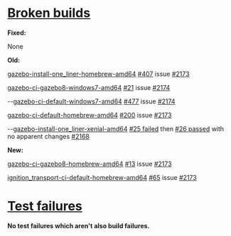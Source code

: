 # [Broken builds](http://build.osrfoundation.org/view/BuildCopFail/)

**Fixed:**

None


**Old:**


[gazebo-install-one_liner-homebrew-amd64](http://build.osrfoundation.org/view/main/view/BuildCopFail/job/gazebo-install-one_liner-homebrew-amd64/) [#407](http://build.osrfoundation.org/view/main/view/BuildCopFail/job/gazebo-install-one_liner-homebrew-amd64/407/) issue [#2173](https://bitbucket.org/osrf/gazebo/issues/2173/build-cop-one_line-homebrew-broken-library)

[gazebo-ci-gazebo8-windows7-amd64](http://build.osrfoundation.org/view/main/view/BuildCopFail/job/gazebo-ci-gazebo8-windows7-amd64) [#21](http://build.osrfoundation.org/view/main/view/BuildCopFail/job/gazebo-ci-gazebo8-windows7-amd64/21/) issue [#2174](https://bitbucket.org/osrf/gazebo/issues/2174/build-cop-windows-build-broken-cannot-find)

--[gazebo-ci-default-windows7-amd64](http://build.osrfoundation.org/view/main/view/BuildCopFail/job/gazebo-ci-default-windows7-amd64/) [#477](http://build.osrfoundation.org/view/main/view/BuildCopFail/job/gazebo-ci-default-windows7-amd64/477/) issue [#2174](https://bitbucket.org/osrf/gazebo/issues/2174/build-cop-windows-build-broken-cannot-find)

[gazebo-ci-default-homebrew-amd64](http://build.osrfoundation.org/view/main/view/BuildCopFail/job/gazebo-ci-default-homebrew-amd64) [#200](http://build.osrfoundation.org/view/main/view/BuildCopFail/job/gazebo-ci-default-homebrew-amd64/200/) issue [#2173](https://bitbucket.org/osrf/gazebo/issues/2173/build-cop-one_line-homebrew-broken-library)

--[gazebo-install-one_liner-xenial-amd64](http://build.osrfoundation.org/view/main/view/BuildCopFail/job/gazebo-install-one_liner-xenial-amd64/) [#25 failed](http://build.osrfoundation.org/view/main/view/BuildCopFail/job/gazebo-install-one_liner-xenial-amd64/25/) then [#26 passed](http://build.osrfoundation.org/view/main/view/BuildCopFail/job/gazebo-install-one_liner-xenial-amd64/26/) with no apparent changes [#2168](https://bitbucket.org/osrf/gazebo/issues/2168/build-cop-one-liner-install-for-gazebo-7)


**New:**

[gazebo-ci-gazebo8-homebrew-amd64](http://build.osrfoundation.org/view/main/view/BuildCopFail/job/gazebo-ci-gazebo8-homebrew-amd64/) [#13](http://build.osrfoundation.org/view/main/view/BuildCopFail/job/gazebo-ci-gazebo8-homebrew-amd64/13/) issue [#2173](https://bitbucket.org/osrf/gazebo/issues/2173/build-cop-one_line-homebrew-broken-library)

[ignition_transport-ci-default-homebrew-amd64](http://build.osrfoundation.org/view/main/view/BuildCopTests/job/ignition_transport-ci-default-homebrew-amd64/) [#65](http://build.osrfoundation.org/view/main/view/BuildCopTests/job/ignition_transport-ci-default-homebrew-amd64/65/) issue [#2173](https://bitbucket.org/osrf/gazebo/issues/2173/build-cop-one_line-homebrew-broken-library)

# [Test failures](http://build.osrfoundation.org/view/BuildCopTests/)

**No test failures which aren't also build failures.**